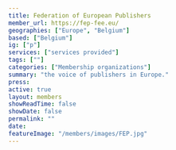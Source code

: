 ```yaml
---
title: Federation of European Publishers
member_url: https://fep-fee.eu/
geographies: ["Europe", "Belgium"]
based: ["Belgium"]
ig: ["p"] 
services: ["services provided"] 
tags: [""]
categories: ["Membership organizations"]
summary: "the voice of publishers in Europe."
press:
active: true
layout: members
showReadTime: false
showDate: false
permalink: ""
date: 
featureImage: "/members/images/FEP.jpg"
---
```

